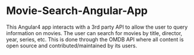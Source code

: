 # Movie-Search-Angular-App
This Angular4 app interacts with a 3rd party API to allow the user to query information on movies. The user can search for movies by title, director, year, series, etc.
This is done through the OMDB API where all content is open source and contributed/maintained by its users.

